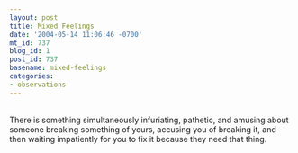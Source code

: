 ```yaml
---
layout: post
title: Mixed Feelings
date: '2004-05-14 11:06:46 -0700'
mt_id: 737
blog_id: 1
post_id: 737
basename: mixed-feelings
categories:
- observations
---
```

<br />There is something simultaneously infuriating, pathetic, and amusing about someone breaking something of yours, accusing you of breaking it, and then waiting impatiently for you to fix it because they need that thing.<br /><br /><br />
